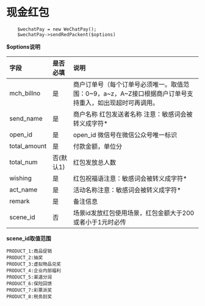 # 现金红包

~~~
    $wechatPay = new WeChatPay();
    $wechatPay->sendRedPackent($options)
~~~

**$options说明**

|字段|是否必填|说明|
|:--|:--|:--|
|mch_billno|是|商户订单号（每个订单号必须唯一。取值范围：0~9，a~z，A~Z接口根据商户订单号支持重入，如出现超时可再调用。|
|send_name|是|商户名称 红包发送者名称  注意：敏感词会被转义成字符*|
|open_id|是|open_id 微信号在微信公众号唯一标识|
|total_amount|是|付款金额，单位分|
|total_num|否(默认1)|红包发放总人数|
|wishing|是|红包祝福语注意：敏感词会被转义成字符*|
|act_name|是|活动名称注意：敏感词会被转义成字符*|
|remark|是|备注信息|
|scene_id|否|场景id发放红包使用场景，红包金额大于200或者小于1元时必传|

**scene_id取值范围**
~~~
PRODUCT_1:商品促销
PRODUCT_2:抽奖
PRODUCT_3:虚拟物品兑奖 
PRODUCT_4:企业内部福利
PRODUCT_5:渠道分润
PRODUCT_6:保险回馈
PRODUCT_7:彩票派奖
PRODUCT_8:税务刮奖
~~~

